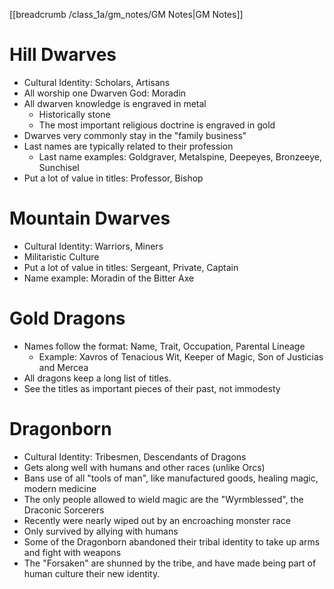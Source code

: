 [[breadcrumb /class_1a/gm_notes/GM Notes|GM Notes]]

# Hill Dwarves

* Cultural Identity: Scholars, Artisans
* All worship one Dwarven God: Moradin
* All dwarven knowledge is engraved in metal
  * Historically stone
  * The most important religious doctrine is engraved in gold
* Dwarves very commonly stay in the "family business"
* Last names are typically related to their profession
  * Last name examples: Goldgraver, Metalspine, Deepeyes, Bronzeeye, Sunchisel
* Put a lot of value in titles: Professor, Bishop

# Mountain Dwarves

* Cultural Identity: Warriors, Miners
* Militaristic Culture
* Put a lot of value in titles: Sergeant, Private, Captain
* Name example: Moradin of the Bitter Axe

# Gold Dragons

* Names follow the format: Name, Trait, Occupation, Parental Lineage
  * Example: Xavros of Tenacious Wit, Keeper of Magic, Son of Justicias and Mercea
* All dragons keep a long list of titles. 
* See the titles as important pieces of their past, not immodesty

# Dragonborn

* Cultural Identity: Tribesmen, Descendants of Dragons 
* Gets along well with humans and other races (unlike Orcs)
* Bans use of all "tools of man", like manufactured goods, healing magic, modern medicine
* The only people allowed to wield magic are the "Wyrmblessed", the Draconic Sorcerers
* Recently were nearly wiped out by an encroaching monster race
* Only survived by allying with humans
* Some of the Dragonborn abandoned their tribal identity to take up arms and fight with weapons
* The "Forsaken" are shunned by the tribe, and have made being part of human culture their new identity.
